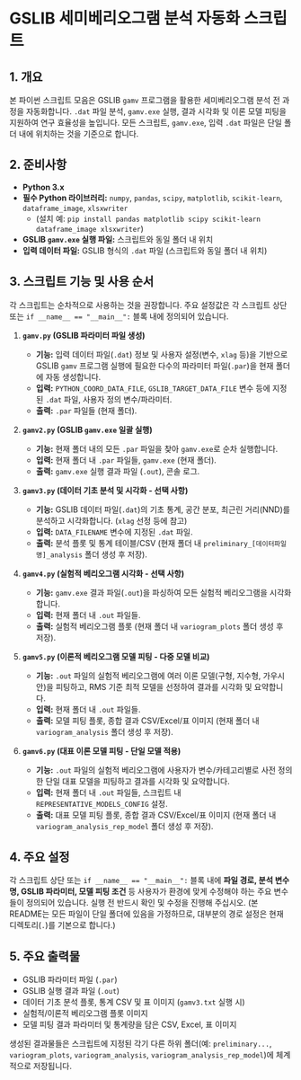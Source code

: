 # GSLIB 세미베리오그램 분석 자동화 스크립트

## 1. 개요

본 파이썬 스크립트 모음은 GSLIB `gamv` 프로그램을 활용한 세미베리오그램 분석 전 과정을 자동화합니다. `.dat` 파일 분석, `gamv.exe` 실행, 결과 시각화 및 이론 모델 피팅을 지원하여 연구 효율성을 높입니다. 모든 스크립트, `gamv.exe`, 입력 `.dat` 파일은 단일 폴더 내에 위치하는 것을 기준으로 합니다.

## 2. 준비사항

* **Python 3.x**
* **필수 Python 라이브러리:** `numpy`, `pandas`, `scipy`, `matplotlib`, `scikit-learn`, `dataframe_image`, `xlsxwriter`
    * (설치 예: `pip install pandas matplotlib scipy scikit-learn dataframe_image xlsxwriter`)
* **GSLIB `gamv.exe` 실행 파일:** 스크립트와 동일 폴더 내 위치
* **입력 데이터 파일:** GSLIB 형식의 `.dat` 파일 (스크립트와 동일 폴더 내 위치)

## 3. 스크립트 기능 및 사용 순서

각 스크립트는 순차적으로 사용하는 것을 권장합니다. 주요 설정값은 각 스크립트 상단 또는 `if __name__ == "__main__":` 블록 내에 정의되어 있습니다.

1.  **`gamv.py` (GSLIB 파라미터 파일 생성)**
    * **기능:** 입력 데이터 파일(`.dat`) 정보 및 사용자 설정(변수, `xlag` 등)을 기반으로 GSLIB `gamv` 프로그램 실행에 필요한 다수의 파라미터 파일(`.par`)을 현재 폴더에 자동 생성합니다.
    * **입력:** `PYTHON_COORD_DATA_FILE`, `GSLIB_TARGET_DATA_FILE` 변수 등에 지정된 `.dat` 파일, 사용자 정의 변수/파라미터.
    * **출력:** `.par` 파일들 (현재 폴더).

2.  **`gamv2.py` (GSLIB `gamv.exe` 일괄 실행)**
    * **기능:** 현재 폴더 내의 모든 `.par` 파일을 찾아 `gamv.exe`로 순차 실행합니다.
    * **입력:** 현재 폴더 내 `.par` 파일들, `gamv.exe` (현재 폴더).
    * **출력:** `gamv.exe` 실행 결과 파일 (`.out`), 콘솔 로그.

3.  **`gamv3.py` (데이터 기초 분석 및 시각화 - 선택 사항)**
    * **기능:** GSLIB 데이터 파일(`.dat`)의 기초 통계, 공간 분포, 최근린 거리(NND)를 분석하고 시각화합니다. (`xlag` 선정 등에 참고)
    * **입력:** `DATA_FILENAME` 변수에 지정된 `.dat` 파일.
    * **출력:** 분석 플롯 및 통계 테이블/CSV (현재 폴더 내 `preliminary_[데이터파일명]_analysis` 폴더 생성 후 저장).

4.  **`gamv4.py` (실험적 베리오그램 시각화 - 선택 사항)**
    * **기능:** `gamv.exe` 결과 파일(`.out`)을 파싱하여 모든 실험적 베리오그램을 시각화합니다.
    * **입력:** 현재 폴더 내 `.out` 파일들.
    * **출력:** 실험적 베리오그램 플롯 (현재 폴더 내 `variogram_plots` 폴더 생성 후 저장).

5.  **`gamv5.py` (이론적 베리오그램 모델 피팅 - 다중 모델 비교)**
    * **기능:** `.out` 파일의 실험적 베리오그램에 여러 이론 모델(구형, 지수형, 가우시안)을 피팅하고, RMS 기준 최적 모델을 선정하여 결과를 시각화 및 요약합니다.
    * **입력:** 현재 폴더 내 `.out` 파일들.
    * **출력:** 모델 피팅 플롯, 종합 결과 CSV/Excel/표 이미지 (현재 폴더 내 `variogram_analysis` 폴더 생성 후 저장).

6.  **`gamv6.py` (대표 이론 모델 피팅 - 단일 모델 적용)**
    * **기능:** `.out` 파일의 실험적 베리오그램에 사용자가 변수/카테고리별로 사전 정의한 단일 대표 모델을 피팅하고 결과를 시각화 및 요약합니다.
    * **입력:** 현재 폴더 내 `.out` 파일들, 스크립트 내 `REPRESENTATIVE_MODELS_CONFIG` 설정.
    * **출력:** 대표 모델 피팅 플롯, 종합 결과 CSV/Excel/표 이미지 (현재 폴더 내 `variogram_analysis_rep_model` 폴더 생성 후 저장).

## 4. 주요 설정

각 스크립트 상단 또는 `if __name__ == "__main__":` 블록 내에 **파일 경로, 분석 변수명, GSLIB 파라미터, 모델 피팅 조건** 등 사용자가 환경에 맞게 수정해야 하는 주요 변수들이 정의되어 있습니다. 실행 전 반드시 확인 및 수정을 진행해 주십시오. (본 README는 모든 파일이 단일 폴더에 있음을 가정하므로, 대부분의 경로 설정은 현재 디렉토리(`.`)를 기본으로 합니다.)

## 5. 주요 출력물

* GSLIB 파라미터 파일 (`.par`)
* GSLIB 실행 결과 파일 (`.out`)
* 데이터 기초 분석 플롯, 통계 CSV 및 표 이미지 (`gamv3.txt` 실행 시)
* 실험적/이론적 베리오그램 플롯 이미지
* 모델 피팅 결과 파라미터 및 통계량을 담은 CSV, Excel, 표 이미지

생성된 결과물들은 스크립트에 지정된 각기 다른 하위 폴더(예: `preliminary...`, `variogram_plots`, `variogram_analysis`, `variogram_analysis_rep_model`)에 체계적으로 저장됩니다.
